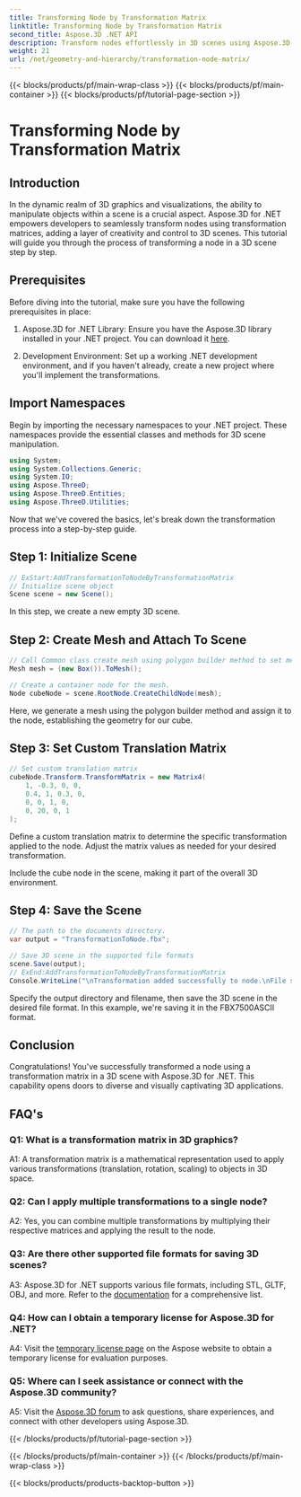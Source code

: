 ```yaml
---
title: Transforming Node by Transformation Matrix 
linktitle: Transforming Node by Transformation Matrix 
second_title: Aspose.3D .NET API
description: Transform nodes effortlessly in 3D scenes using Aspose.3D for .NET. Learn step-by-step node transformations with tutorial.
weight: 21
url: /net/geometry-and-hierarchy/transformation-node-matrix/
---
```


{{< blocks/products/pf/main-wrap-class >}}
{{< blocks/products/pf/main-container >}}
{{< blocks/products/pf/tutorial-page-section >}}

# Transforming Node by Transformation Matrix

## Introduction

In the dynamic realm of 3D graphics and visualizations, the ability to manipulate objects within a scene is a crucial aspect. Aspose.3D for .NET empowers developers to seamlessly transform nodes using transformation matrices, adding a layer of creativity and control to 3D scenes. This tutorial will guide you through the process of transforming a node in a 3D scene step by step.

## Prerequisites

Before diving into the tutorial, make sure you have the following prerequisites in place:

1. Aspose.3D for .NET Library: Ensure you have the Aspose.3D library installed in your .NET project. You can download it [here](https://releases.aspose.com/3d/net/).

2. Development Environment: Set up a working .NET development environment, and if you haven't already, create a new project where you'll implement the transformations.

## Import Namespaces

Begin by importing the necessary namespaces to your .NET project. These namespaces provide the essential classes and methods for 3D scene manipulation.

```csharp
using System;
using System.Collections.Generic;
using System.IO;
using Aspose.ThreeD;
using Aspose.ThreeD.Entities;
using Aspose.ThreeD.Utilities;
```

Now that we've covered the basics, let's break down the transformation process into a step-by-step guide.

## Step 1: Initialize Scene

```csharp
// ExStart:AddTransformationToNodeByTransformationMatrix            
// Initialize scene object
Scene scene = new Scene();

```

In this step, we create a new empty 3D scene.

## Step 2: Create Mesh and Attach To Scene

```csharp
// Call Common class create mesh using polygon builder method to set mesh instance 
Mesh mesh = (new Box()).ToMesh();

// Create a container node for the mesh.
Node cubeNode = scene.RootNode.CreateChildNode(mesh);
```

Here, we generate a mesh using the polygon builder method and assign it to the node, establishing the geometry for our cube.

## Step 3: Set Custom Translation Matrix

```csharp
// Set custom translation matrix
cubeNode.Transform.TransformMatrix = new Matrix4(
    1, -0.3, 0, 0,
    0.4, 1, 0.3, 0,
    0, 0, 1, 0,
    0, 20, 0, 1
);        
```

Define a custom translation matrix to determine the specific transformation applied to the node. Adjust the matrix values as needed for your desired transformation.

Include the cube node in the scene, making it part of the overall 3D environment.

## Step 4: Save the Scene

```csharp
// The path to the documents directory.
var output = "TransformationToNode.fbx";

// Save 3D scene in the supported file formats
scene.Save(output);
// ExEnd:AddTransformationToNodeByTransformationMatrix
Console.WriteLine("\nTransformation added successfully to node.\nFile saved at " + output);
```

Specify the output directory and filename, then save the 3D scene in the desired file format. In this example, we're saving it in the FBX7500ASCII format.

## Conclusion

Congratulations! You've successfully transformed a node using a transformation matrix in a 3D scene with Aspose.3D for .NET. This capability opens doors to diverse and visually captivating 3D applications.

## FAQ's

### Q1: What is a transformation matrix in 3D graphics?

A1: A transformation matrix is a mathematical representation used to apply various transformations (translation, rotation, scaling) to objects in 3D space.

### Q2: Can I apply multiple transformations to a single node?

A2: Yes, you can combine multiple transformations by multiplying their respective matrices and applying the result to the node.

### Q3: Are there other supported file formats for saving 3D scenes?

A3: Aspose.3D for .NET supports various file formats, including STL, GLTF, OBJ, and more. Refer to the [documentation](https://reference.aspose.com/3d/net/) for a comprehensive list.

### Q4: How can I obtain a temporary license for Aspose.3D for .NET?

A4: Visit the [temporary license page](https://purchase.aspose.com/temporary-license/) on the Aspose website to obtain a temporary license for evaluation purposes.

### Q5: Where can I seek assistance or connect with the Aspose.3D community?

A5: Visit the [Aspose.3D forum](https://forum.aspose.com/c/3d/18) to ask questions, share experiences, and connect with other developers using Aspose.3D.

{{< /blocks/products/pf/tutorial-page-section >}}

{{< /blocks/products/pf/main-container >}}
{{< /blocks/products/pf/main-wrap-class >}}

{{< blocks/products/products-backtop-button >}}
